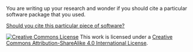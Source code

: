 You are writing up your research and wonder if you should cite a particular software package that you used.

[Should you cite this particular piece of software?](should-I-cite-this-software.md)

[![Creative Commons License](https://i.creativecommons.org/l/by-sa/4.0/88x31.png)](http://creativecommons.org/licenses/by-sa/4.0/)
This work is licensed under a [Creative Commons Attribution-ShareAlike 4.0 International License](http://creativecommons.org/licenses/by-sa/4.0/).
